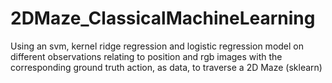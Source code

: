 # 2DMaze_ClassicalMachineLearning
Using an svm, kernel ridge regression and logistic regression model on different observations relating to position and rgb images with the corresponding ground truth action, as data, to traverse a 2D Maze (sklearn)
